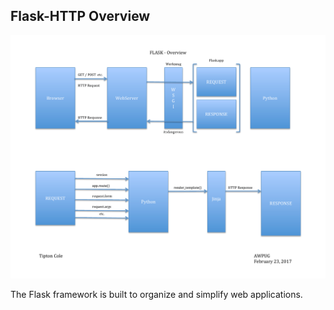 ## Flask-HTTP Overview

<img src="https://github.com/apug-flask-2017/APUG_Flask_2017/blob/master/Overview.pdf" alt="Flask-HTTP Overview">

The Flask framework is built to organize and simplify web applications.

